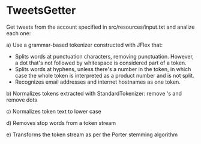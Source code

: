 TweetsGetter
=======

Get tweets from the account specified in src/resources/input.txt and analize
each one:

a) Use a grammar-based tokenizer constructed with JFlex that:

  - Splits words at punctuation characters, removing punctuation. 
    However, a dot that's not followed by whitespace is considered 
    part of a token.
  - Splits words at hyphens, unless there's a number in the token, in 
    which case the whole token is interpreted as a product number and 
    is not split.
  - Recognizes email addresses and internet hostnames as one token. 

b) Normalizes tokens extracted with StandardTokenizer: remove 's and remove dots

c) Normalizes token text to lower case

d) Removes stop words from a token stream

e) Transforms the token stream as per the Porter stemming algorithm

